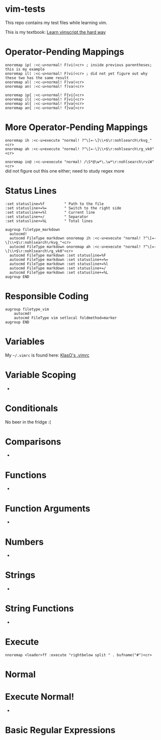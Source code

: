 # vim-tests  
This repo contains my test files while learning vim.

This is my textbook: [Learn vimscript the hard way](https://learnvimscriptthehardway.stevelosh.com)  

Operator-Pending Mappings
=========================
`onoremap ip( :<c-u>normal! F(vi(<cr> ; inside previous parentheses; this is my example`  
`onoremap il( :<c-u>normal! F)vi(<cr> ; did not yet figure out why these two has the same result`  
`onoremap al( :<c-u>normal! F)va(<cr>`  
`onoremap an( :<c-u>normal! f)va(<cr>`  

`onoremap ip{ :<c-u>normal! F{vi{<cr>`  
`onoremap il{ :<c-u>normal! F}vi{<cr>`  
`onoremap al{ :<c-u>normal! F}va{<cr>`  
`onoremap an{ :<c-u>normal! f}va{<cr>`  

More Operator-Pending Mappings
==============================
`onoremap ih :<c-u>execute "normal! ?^\[=-\]\\+$\r:nohlsearch\rkvg_"<cr>`  
`onoremap ah :<c-u>execute "normal! ?^\[=-\]\\+$\r:nohlsearch\rg_vk0"<cr>`  

`onoremap in@ :<c-u>execute "normal! /\S*@\w*\.\w*\r:nohlsearch\rviW"<cr>`   
did not figure out this one either; need to study regex more  

Status Lines
============
`:set statusline=%f         " Path to the file`   
`:set statusline+=%=        " Switch to the right side`   
`:set statusline+=%l        " Current line`    
`:set statusline+=/         " Separator`   
`:set statusline+=%L        " Total lines`   
   
`augroup filetype_markdown`   
`  autocmd!`   
`  autocmd FileType markdown onoremap ih :<c-u>execute "normal! ?^\[=-\]\\+$\r:nohlsearch\rkvg_"<cr>`   
`  autocmd FileType markdown onoremap ah :<c-u>execute "normal! ?^\[=-\]\\+$\r:nohlsearch\rg_vk0"<cr>`   
`  autocmd FileType markdown :set statusline=%F`   
`  autocmd FileType markdown :set statusline+=%=`           
`  autocmd FileType markdown :set statusline+=%l`   
`  autocmd FileType markdown :set statusline+=/`   
`  autocmd FileType markdown :set statusline+=%L`   
`augroup END`   

Responsible Coding
==================
`augroup filetype_vim`   
`    autocmd!`   
`    autocmd FileType vim setlocal foldmethod=marker`   
`augroup END`   

Variables
=========
My `~/.vimrc` is found here: [KlasO's .vimrc](https://github.com/KlasO/vimrc/blob/main/.vimrc)  

Variable Scoping
================
-

Conditionals
============
No beer in the fridge :(

Comparisons
===========
-

Functions
=========
-

Function Arguments
==================
-

Numbers
=======
-

Strings
=======
-

String Functions
================
-

Execute
=======
`nnoremap <leader>ff :execute "rightbelow split " . bufname("#")<cr>`

Normal
======

Execute Normal!
===============
-

Basic Regular Expressions
=========================


